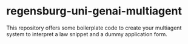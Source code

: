 # regensburg-uni-genai-multiagent
This repository offers some boilerplate code to create your multiagent system to interpret a law snippet and a dummy application form.
